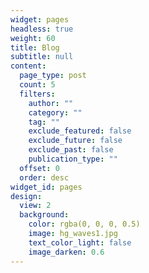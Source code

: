 ```yaml
---
widget: pages
headless: true
weight: 60
title: Blog
subtitle: null
content:
  page_type: post
  count: 5
  filters:
    author: ""
    category: ""
    tag: ""
    exclude_featured: false
    exclude_future: false
    exclude_past: false
    publication_type: ""
  offset: 0
  order: desc
widget_id: pages
design:
  view: 2
  background:
    color: rgba(0, 0, 0, 0.5)
    image: hg_waves1.jpg
    text_color_light: false
    image_darken: 0.6
---
```

